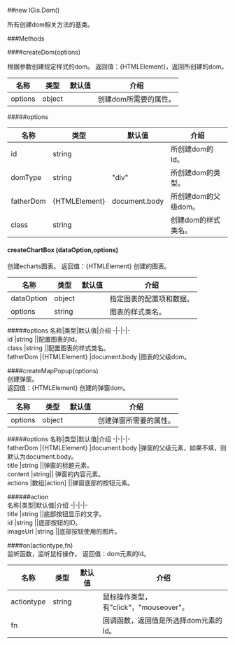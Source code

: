 ##new IGis.Dom()  
  
所有创建dom相关方法的基类。   
     
###Methods   
  
####createDom(options)  
  
根据参数创建规定样式的dom。
返回值：{HTMLElement}，返回所创建的dom。  
  
名称|类型|默认值|介绍
-|-|-|-  
<a herf="#options">options</a>|object||创建dom所需要的属性。  
    
  
#####<a name="options">options</a>
  
  
名称|类型|默认值|介绍
-|-|-|-  
id|string||所创建dom的Id。  
domType|string|"div"|所创建dom的类型。  
fatherDom|{HTMLElement}|document.body|所创建dom的父级dom。  
class|string||创建dom的样式类名。  



  
#### createChartBox (dataOption,options)  
创建echarts图表。
返回值：{HTMLElement} 创建的图表。  
  
名称|类型|默认值|介绍
-|-|-|-  
dataOption |object ||指定图表的配置项和数据。  
<a herf="#chartOptions">options</a>|string||图表的样式类名。   
  
#####<a name="chartOptions">options</a>
名称|类型|默认值|介绍
-|-|-|-  
id |string ||配置图表的Id。  
class |string ||配置图表的样式类名。  
fatherDom |{HTMLElement} |document.body |图表的父级dom。  
    
####createMapPopup(options)  
创建弹窗。  
返回值：{HTMLElement} 创建的弹窗dom。   
  
名称|类型|默认值|介绍
-|-|-|-  
<a herf="#popupOptions">options</a>|object||创建弹窗所需要的属性。 
  
#####<a name="popupOptions">options</a>
名称|类型|默认值|介绍
-|-|-|-  
fatherDom |{HTMLElement} |document.body |弹窗的父级元素，如果不填，则默认为document.body。  
title |string ||弹窗的标题元素。  
content |string|| 弹窗的内容元素。  
actions |数组[<a herf="#action">action</a>] ||弹窗底部的按钮元素。  
  
######<a name="action">action</a>  
名称|类型|默认值|介绍
-|-|-|-  
title |string ||底部按钮显示的文字。  
id |string ||底部按钮的ID。   
imageUrl |string ||底部按钮使用的图片。    
  
####on(actiontype,fn)  
监听函数，监听鼠标操作。
返回值：dom元素的Id。  

名称|类型|默认值|介绍
-|-|-|-    
actiontype|string||鼠标操作类型，有"click"，"mouseover"。  
fn|||回调函数，返回值是所选择dom元素的Id。
   

